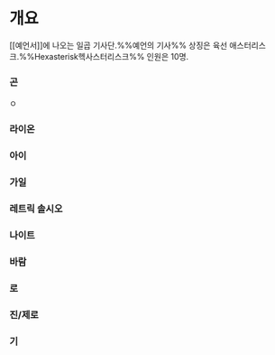 # 개요
[[예언서]]에 나오는 일곱 기사단.%%예언의 기사%%
상징은 육선 애스터리스크.%%Hexasterisk헥사스터리스크%%
인원은 10명.

### 곤

ㅇ

### 라이온

### 아이

### 가일

### 레트릭 솔시오

### 나이트

### 바람

### 로

### 진/제로

### 기